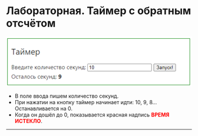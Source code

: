 # Лабораторная. Таймер с обратным отсчётом

![timer](assets/js/timer.png)

* В поле ввода пишем количество секунд.
* При нажатии на кнопку таймер начинает идти: 10, 9, 8... Останавливается на 0.
* Когда он дошёл до 0, показывается красная надпись <font color="red"><b>ВРЕМЯ ИСТЕКЛО</b></font>.

---